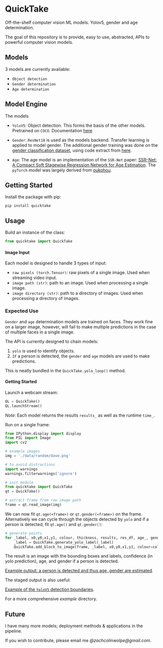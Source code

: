 # QuickTake

Off-the-shelf computer vision ML models. Yolov5, gender and age determination.

The goal of this repository is to provide, easy to use, abstracted, APIs to powerful computer vision models.


## Models

$3$ models are currently available:

- `Object detection`
- `Gender determination`
- `Age determination`

## Model Engine

The models 
- `YoloV5`: Object detection. This forms the basis of the other models. Pretrained on `COCO`. Documentation [here](https://pjreddie.com/darknet/yolo/)
- `Gender`: `ResNet18` is used as the models backend. Transfer learning is applied to model gender. The additional gender training was done on the [gender classification dataset](https://www.kaggle.com/datasets/cashutosh/gender-classification-dataset), using code extract from [here](https://github.com/ndb796/Face-Gender-Classification-PyTorch/blob/main/Face_Gender_Classification_using_Transfer_Learning_with_ResNet18.ipynb).

- `Age`: The age model is an implementation of the `SSR-Net` paper: [SSR-Net: A Compact Soft Stagewise Regression Network for Age Estimation](https://www.ijcai.org/proceedings/2018/0150.pdf). The `pyTorch` model was largely derived from [oukohou](https://github.com/oukohou/SSR_Net_Pytorch/blob/master/inference_images.py).

## Getting Started

Install the package with pip:

````pip install quicktake````


## Usage

Build an instance of the class:

```python
from quicktake import QuickTake
```

#### Image Input

Each model is designed to handle $3$ types of input:

- `raw pixels (torch.Tensor)`: raw pixels of a single image. Used when streaming video input.
- `image path (str)`: path to an image. Used when processing a single image.
- `image directory (str)`: path to a directory of images. Used when processing a directory of images.

### Expected Use

`Gender` and `age` determination models are trained on faces. They work fine on a larger image, however, will fail to make multiple predictions in the case of multiple faces in a single image.

The API is currently designed to chain models:

1. `yolo` is used to identify objects.
2. `IF` a person is detected, the `gender` and `age` models are used to make predictions.

This is neatly bundled in the `QuickTake.yolo_loop()` method.

#### Getting Started

Launch a webcam stream:

```python
QL = QuickTake()
QL.launchStream()
```

_*Note*_: Each model returns the results `results_` as well as the runtime `time_`.

Run on a single frame:

```python
from IPython.display import display
from PIL import Image
import cv2

# example images
img = './data/random/dave.png'

# to avoid distractions
import warnings
warnings.filterwarnings('ignore')

# init module
from quicktake import QuickTake
qt = QuickTake()

# extract frame from raw image path
frame = qt.read_image(img)
```

We can now fit `qt.age(<frame>)` or `qt.gender(<frame>)` on the frame. Alternatively we can cycle through the objects detected  by `yolo` and if a person is detected, fit `qt.age()` and `qt.gender()`:

```python
# generate points
for _label, x0,y0,x1,y1, colour, thickness, results, res_df, age_, gender_ in qt.yolo_loop(frame):
    _label = QuickTake.generate_yolo_label(_label)
    QuickTake.add_block_to_image(frame, _label, x0,y0,x1,y1, colour=colour, thickness=thickness)
```

The result is an image with the bounding boxes and labels, confidence (in yolo prediction), age, and gender if a person is detected.

[Example output: a person is detected and thus age, gender are estimated](https://github.com/ZachWolpe/QuickTake/blob/main/data/output_frames/result_dav_2.png).

The staged output is also useful:

[Example of the `YoloV5` detection boundaries](https://github.com/ZachWolpe/QuickTake/blob/main/data/output_frames/result_ct_2.png).


For a more comprehensive _example_ directory. 


## Future

I have many more models; deployment methods & applications in the pipeline.

If you wish to contribute, please email me _@zachcolinwolpe@gmail.com_.